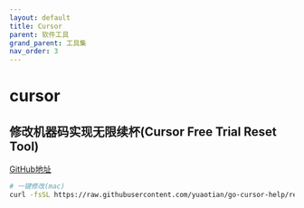```yaml
---
layout: default
title: Cursor
parent: 软件工具
grand_parent: 工具集
nav_order: 3
---
```



# cursor

## 修改机器码实现无限续杯(Cursor Free Trial Reset Tool)

[GitHub地址](https://github.com/yuaotian/go-cursor-help)

```bash
# 一键修改(mac)
curl -fsSL https://raw.githubusercontent.com/yuaotian/go-cursor-help/refs/heads/master/scripts/run/cursor_mac_id_modifier.sh | sudo bash 
```
